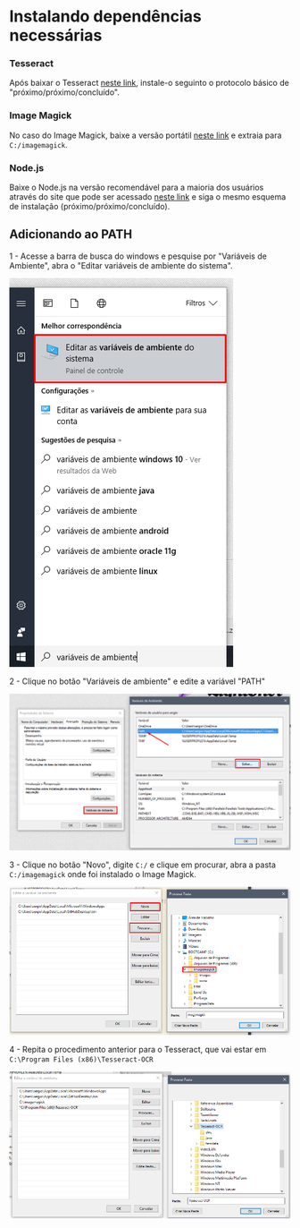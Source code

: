 # Instalando dependências necessárias

### Tesseract

Após baixar o Tesseract [neste link](http://digi.bib.uni-mannheim.de/tesseract/tesseract-ocr-setup-4.00.00dev.exe), instale-o seguinto o protocolo básico de "próximo/próximo/concluído".

### Image Magick

No caso do Image Magick, baixe a versão portátil [neste link](https://www.imagemagick.org/download/binaries/ImageMagick-7.0.6-10-portable-Q16-x86.zip) e extraia para `C:/imagemagick`.

### Node.js

Baixe o Node.js na versão recomendável para a maioria dos usuários através do site que pode ser acessado [neste link](http://nodejs.org) e siga o mesmo esquema de instalação (próximo/próximo/concluído).

## Adicionando ao PATH

1 - Acesse a barra de busca do windows e pesquise por "Variáveis de Ambiente", abra o "Editar variáveis de ambiente do sistema".

![variáveis de ambiente](./doc/step1.png)

2 - Clique no botão "Variáveis de ambiente" e edite a variável "PATH"

![variáveis de ambiente](./doc/step2.png)

3 - Clique no botão "Novo", digite `C:/` e clique em procurar, abra a pasta `C:/imagemagick` onde foi instalado o Image Magick.

![variáveis de ambiente](./doc/step3.png)

4 - Repita o procedimento anterior para o Tesseract, que vai estar em `C:\Program Files (x86)\Tesseract-OCR`

![variáveis de ambiente](./doc/step4.png)
